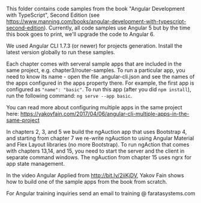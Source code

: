 This folder contains code samples from the book "Angular Development with TypeScript", Second Edition (see https://www.manning.com/books/angular-development-with-typescript-second-edition). Currently, all code samples use Angular 5 but by the time this book goes to print, we'll upgrade the code to Angular 6. 

We used Angular CLI 1.7.3 (or newer) for projects generation. Install the latest version globally to run these samples.

Each chapter comes with serveral sample apps that are included in the same project, e.g. chapter3/router-samples. To run a particular app, you need to know its name - open the file .angular-cli.json and see the names of the apps configured in the apps property there. For example, the first app is configured as ```"name": "basic"```. To run this app (after you did ```npm install```), run the following command: ```ng serve --app basic```.

You can read more about configuring multiple apps in the same project here: https://yakovfain.com/2017/04/06/angular-cli-multiple-apps-in-the-same-project

In chapters 2, 3, and 5 we build the ngAuction app that uses Bootstrap 4, and starting from chapter 7 we re-write ngAuction to using Angular Material and Flex Layout libraries (no more Bootstrap). To run ngAction that comes with chapters 13,14, and 15, you need to start the server and the client in separate command windows. The ngAuction from chapter 15 uses ngrx for app state management.

In the video Angular Applied from http://bit.ly/2iiKjDV, Yakov Fain shows how to build one of the sample apps from the book from scratch. 

For Angular training inquiries send an email to training @ faratasystems.com

